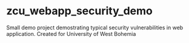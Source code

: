 # zcu_webapp_security_demo
Small demo project demostrating typical security vulnerabilities in web application. Created for University of West Bohemia
